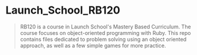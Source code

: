 # Launch_School_RB120

> RB120 is a course in Launch School's Mastery Based Curriculum. The course focuses on object-oriented programming with Ruby. This repo contains files
> dedicated to problem solving using an object oriented approach, as well as a few simple games for more practice.
